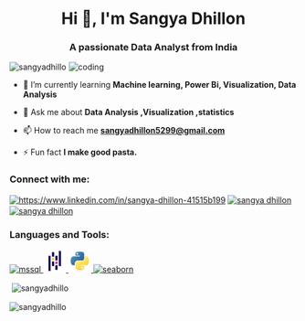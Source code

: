 <h1 align="center">Hi 👋, I'm Sangya Dhillon</h1>
<h3 align="center">A passionate Data Analyst from India</h3>

<img align="right" alt="coding" width="400" src="https://media.tenor.com/S59bPkT0pqcAAAAC/programming.gif">

<p align="left"> <img src="https://komarev.com/ghpvc/?username=sangyadhillo&label=Profile%20views&color=0e75b6&style=flat" alt="sangyadhillo" /> </p>

- 🌱 I’m currently learning **Machine learning, Power Bi, Visualization, Data Analysis**

- 💬 Ask me about **Data Analysis ,Visualization ,statistics**

- 📫 How to reach me **sangyadhillon5299@gmail.com**

- ⚡ Fun fact **I make good pasta.**

<h3 align="left">Connect with me:</h3>
<p align="left">
<a href="https://linkedin.com/in/https://www.linkedin.com/in/sangya-dhillon-41515b199" target="blank"><img align="center" src="https://raw.githubusercontent.com/rahuldkjain/github-profile-readme-generator/master/src/images/icons/Social/linked-in-alt.svg" alt="https://www.linkedin.com/in/sangya-dhillon-41515b199" height="30" width="40" /></a>
<a href="https://stackoverflow.com/users/sangya dhillon" target="blank"><img align="center" src="https://raw.githubusercontent.com/rahuldkjain/github-profile-readme-generator/master/src/images/icons/Social/stack-overflow.svg" alt="sangya dhillon" height="30" width="40" /></a>
<a href="https://kaggle.com/sangya dhillon" target="blank"><img align="center" src="https://raw.githubusercontent.com/rahuldkjain/github-profile-readme-generator/master/src/images/icons/Social/kaggle.svg" alt="sangya dhillon" height="30" width="40" /></a>
</p>

<h3 align="left">Languages and Tools:</h3>
<p align="left"> <a href="https://www.microsoft.com/en-us/sql-server" target="_blank" rel="noreferrer"> <img src="https://www.svgrepo.com/show/303229/microsoft-sql-server-logo.svg" alt="mssql" width="40" height="40"/> </a> <a href="https://pandas.pydata.org/" target="_blank" rel="noreferrer"> <img src="https://raw.githubusercontent.com/devicons/devicon/2ae2a900d2f041da66e950e4d48052658d850630/icons/pandas/pandas-original.svg" alt="pandas" width="40" height="40"/> </a> <a href="https://www.python.org" target="_blank" rel="noreferrer"> <img src="https://raw.githubusercontent.com/devicons/devicon/master/icons/python/python-original.svg" alt="python" width="40" height="40"/> </a> <a href="https://seaborn.pydata.org/" target="_blank" rel="noreferrer"> <img src="https://seaborn.pydata.org/_images/logo-mark-lightbg.svg" alt="seaborn" width="40" height="40"/> </a> </p>

<p>&nbsp;<img align="center" src="https://github-readme-stats.vercel.app/api?username=sangyadhillo&show_icons=true&locale=en" alt="sangyadhillo" /></p>

<p><img align="center" src="https://github-readme-streak-stats.herokuapp.com/?user=sangyadhillo&" alt="sangyadhillo" /></p>
